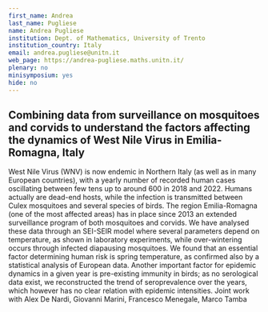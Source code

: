 ```yaml
---
first_name: Andrea
last_name: Pugliese
name: Andrea Pugliese
institution: Dept. of Mathematics, University of Trento
institution_country: Italy
email: andrea.pugliese@unitn.it
web_page: https://andrea-pugliese.maths.unitn.it/
plenary: no
minisymposium: yes
hide: no
---
```


## Combining data from surveillance on mosquitoes and corvids to understand the factors affecting the dynamics of West Nile Virus in Emilia-Romagna, Italy

West Nile Virus (WNV) is now endemic in Northern Italy (as well as in many European countries), with a yearly number of recorded human cases oscillating between few tens up to around 600 in 2018 and 2022. Humans actually are dead-end hosts, while the infection is transmitted between Culex mosquitoes and several species of birds. 
 The region Emilia-Romagna (one of the most affected areas) has in place since 2013 an extended surveillance program of both mosquitoes and corvids. We have analysed these data through an SEI-SEIR model where several parameters depend on temperature, as shown in laboratory experiments, while over-wintering occurs through infected diapausing mosquitoes.
 We found that an essential factor determining human risk is spring temperature, as confirmed also by a statistical analysis of European data. Another important factor for epidemic dynamics in a given year is pre-existing immunity in birds; as no serological data exist, we reconstructed the trend of seroprevalence over the years, which however has no clear relation with epidemic intensities.
 Joint work with Alex De Nardi, Giovanni Marini, Francesco Menegale, Marco Tamba


